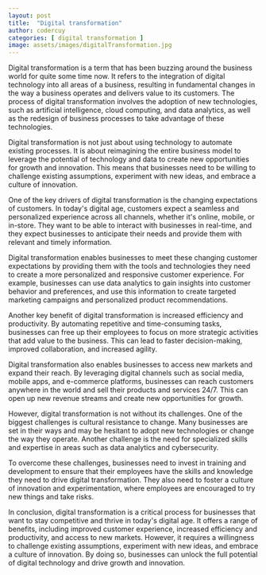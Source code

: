 ```yaml
---
layout: post
title:  "Digital transformation"
author: codercuy
categories: [ digital transformation ]
image: assets/images/digitalTransformation.jpg
---
```

Digital transformation is a term that has been buzzing around the business world for quite some time now. It refers to the integration of digital technology into all areas of a business, resulting in fundamental changes in the way a business operates and delivers value to its customers. The process of digital transformation involves the adoption of new technologies, such as artificial intelligence, cloud computing, and data analytics, as well as the redesign of business processes to take advantage of these technologies.

Digital transformation is not just about using technology to automate existing processes. It is about reimagining the entire business model to leverage the potential of technology and data to create new opportunities for growth and innovation. This means that businesses need to be willing to challenge existing assumptions, experiment with new ideas, and embrace a culture of innovation.

One of the key drivers of digital transformation is the changing expectations of customers. In today's digital age, customers expect a seamless and personalized experience across all channels, whether it's online, mobile, or in-store. They want to be able to interact with businesses in real-time, and they expect businesses to anticipate their needs and provide them with relevant and timely information.

Digital transformation enables businesses to meet these changing customer expectations by providing them with the tools and technologies they need to create a more personalized and responsive customer experience. For example, businesses can use data analytics to gain insights into customer behavior and preferences, and use this information to create targeted marketing campaigns and personalized product recommendations.

Another key benefit of digital transformation is increased efficiency and productivity. By automating repetitive and time-consuming tasks, businesses can free up their employees to focus on more strategic activities that add value to the business. This can lead to faster decision-making, improved collaboration, and increased agility.

Digital transformation also enables businesses to access new markets and expand their reach. By leveraging digital channels such as social media, mobile apps, and e-commerce platforms, businesses can reach customers anywhere in the world and sell their products and services 24/7. This can open up new revenue streams and create new opportunities for growth.

However, digital transformation is not without its challenges. One of the biggest challenges is cultural resistance to change. Many businesses are set in their ways and may be hesitant to adopt new technologies or change the way they operate. Another challenge is the need for specialized skills and expertise in areas such as data analytics and cybersecurity.

To overcome these challenges, businesses need to invest in training and development to ensure that their employees have the skills and knowledge they need to drive digital transformation. They also need to foster a culture of innovation and experimentation, where employees are encouraged to try new things and take risks.

In conclusion, digital transformation is a critical process for businesses that want to stay competitive and thrive in today's digital age. It offers a range of benefits, including improved customer experience, increased efficiency and productivity, and access to new markets. However, it requires a willingness to challenge existing assumptions, experiment with new ideas, and embrace a culture of innovation. By doing so, businesses can unlock the full potential of digital technology and drive growth and innovation.
